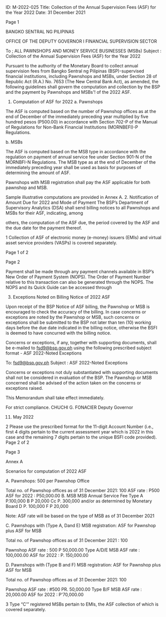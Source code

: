 ID: M-2022-025
Title: Collection of the Annual Supervision Fees (ASF) for the Year 2022
Date: 31 December 2021

Page 1

BANGKO SENTRAL NG PILIPINAS

OFFICE OF THE DEPUTY GOVERNOR I FINANCIAL SUPERVISION SECTOR

To ; ALL PAWNSHOPS AND MONEY SERVICE BUSINESSES (MSBs) Subject : Collection of the Annual Supervision Fees (ASF) for the Year 2022

Pursuant to the authority of the Monetary Board to collect annual supervision fees from Bangko Sentral ng Pilipinas (BSP)-supervised financial institutions, including Pawnshops and MSBs, under Section 28 of Republic Act (R.A.) No. 7653 (The New Central Bank Act), as amended, the following guidelines shall govern the computation and collection by the BSP and the payment by Pawnshops and MSBs'! of the 2022 ASF.

1. Computation of ASF for 2022 a. Pawnshops

The ASF is computed based on the number of Pawnshop offices as at the end of December of the immediately preceding year multiplied by five hundred pesos (P500.00) in accordance with Section 702-P of the Manual of Regulations for Non-Bank Financial Institutions (MORNBEFI)-P Regulations.

b. MSBs

The ASF is computed based on the MSB type in accordance with the regulation on payment of annual service fee under Section 901-N of the MORNBFI-N Regulations. The MSB type as at the end of December of the immediately preceding year shall be used as basis for purposes of determining the amount of ASF.

Pawnshops with MSB registration shall pay the ASF applicable for both pawnshop and MSB.

Sample illustrative computations are provided in Annex A. 2. Notification of Amount Due for 2022 and Mode of Payment The BSP’s Department of Supervisory Analytics (DSA) shall send billing notices to all Pawnshops and MSBs for their ASF, indicating, among

others, the computation of the ASF due, the period covered by the ASF and the due date for the payment thereof.

1 Collection of ASF of electronic money (e-money) issuers (EMIs) and virtual asset service providers (VASPs) is covered separately.

Page 1 of 2

Page 2

Payment shall be made through any payment channels available in BSP’s New Order of Payment System (NOPS). The Order of Payment Number relative to this transaction can also be generated through the NOPS. The NOPS and its Quick Guide can be accessed through

3. Exceptions Noted on Billing Notice of 2022 ASF

Upon receipt of the BSP Notice of ASF billing, the Pawnshop or MSB is encouraged to check the accuracy of the billing. In case concerns or exceptions are noted by the Pawnshop or MSB, such concerns or exceptions shall be submitted to the BSP not later than ten (10) working days before the due date indicated in the billing notice, otherwise the BSFI is deemed to have concurred with the billing notice.

Concerns or exceptions, if any, together with supporting documents, shall be e-mailed to fsd9@bsp.gov.ph using the following prescribed subject format - ASF 2022-Noted Exceptions<space><BSFI Name>

To: fsd9@bsp.gov.ph Subject : ASF 2022-Noted Exceptions <BSFI Name>

Concerns or exceptions not duly substantiated with supporting documents shall not be considered in evaluation of the BSP. The Pawnshop or MSB concerned shall be advised of the action taken on the concerns or exceptions raised.

This Memorandum shall take effect immediately.

For strict compliance. CHUCHI G. FONACIER Deputy Governor

11. May 2022

2 Please use the prescribed format for the 11-digit Account Number (i.e., first 4 digits pertain to the current assessment year which is 2022 in this case and the remaining 7 digits pertain to the unique BSFI code provided). Page 2 of 2

Page 3

Annex A

Scenarios for computation of 2022 ASF

A. Pawnshops: 500 per Pawnshop Office

Total no. of Pawnshop offices as of 31 December 2021: 100 ASF rate : P500 ASF for 2022 : P50,000.00 B. MSB MSB Annual Service Fee Type A P.100,000 B P 20,000 Cc P. 300,000 and/or as determined by Monetary Board D P. 100,000 F P 20,000

Note: ASF rate will be based on the type of MSB as of 31 December 2021

C. Pawnshops with (Type A, Dand E) MSB registration: ASF for Pawnshop plus ASF for MSB

Total no. of Pawnshop offices as of 31 December 2021 : 100

Pawnshop ASF rate : 500 P 50,000.00 Type A/D/E MSB ASF rate : 100,000.00 ASF for 2022 : P. 150,000.00

D. Pawnshops with (Type B and F) MSB registration: ASF for Pawnshop plus ASF for MSB

Total no. of Pawnshop offices as of 31 December 2021: 100

Pawnshop ASF rate : #500 PR. 50,000.00 Type B/F MSB ASF rate : 20,000.00 ASF for 2022 : P'70,000.00

3 Type “C’” registered MSBs pertain to EMls, the ASF collection of which is covered separately.